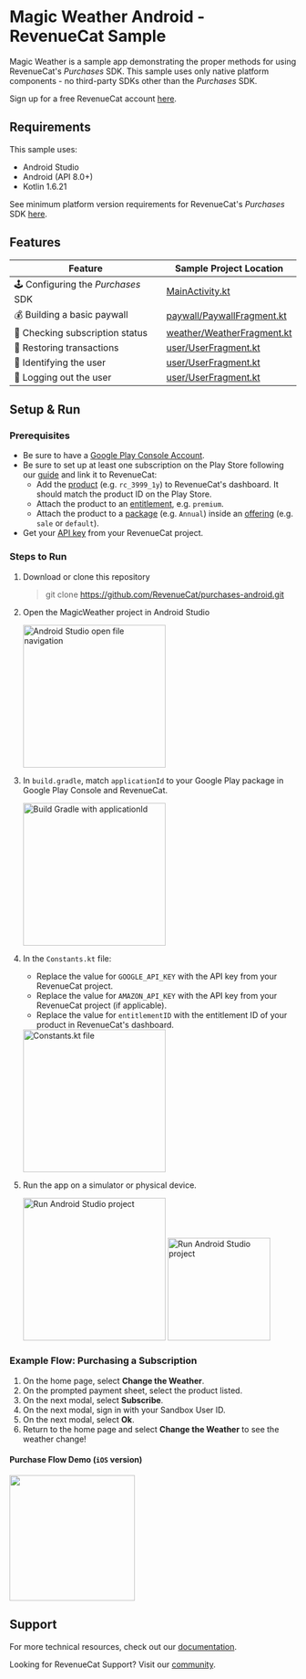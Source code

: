 # Magic Weather Android - RevenueCat Sample

Magic Weather is a sample app demonstrating the proper methods for using RevenueCat's *Purchases* SDK. This sample uses only native platform components - no third-party SDKs other than the *Purchases* SDK.

Sign up for a free RevenueCat account [here](https://www.revenuecat.com).

## Requirements

This sample uses:

- Android Studio
- Android (API 8.0+)
- Kotlin 1.6.21

See minimum platform version requirements for RevenueCat's *Purchases* SDK [here](https://github.com/RevenueCat/purchases-android/blob/main/examples/MagicWeather/build.gradle).

## Features

| Feature                          | Sample Project Location                   |
| -------------------------------- | ----------------------------------------- |
| 🕹 Configuring the *Purchases* SDK  | [MainActivity.kt](app/src/main/java/com/revenuecat/sample/MainActivity.kt) |
| 💰 Building a basic paywall         | [paywall/PaywallFragment.kt](app/src/main/java/com/revenuecat/sample/ui/paywall/PaywallFragment.kt) |
| 🔐 Checking subscription status     | [weather/WeatherFragment.kt](app/src/main/java/com/revenuecat/sample/ui/weather/WeatherFragment.kt#L69) |
| 🤑 Restoring transactions           | [user/UserFragment.kt](app/src/main/java/com/revenuecat/sample/ui/user/UserFragment.kt#L81) |
| 👥 Identifying the user             | [user/UserFragment.kt](app/src/main/java/com/revenuecat/sample/ui/user/UserFragment.kt#L97) |
| 🚪 Logging out the user             | [user/UserFragment.kt](app/src/main/java/com/revenuecat/sample/ui/user/UserFragment.kt#L97) |

## Setup & Run

### Prerequisites
- Be sure to have a [Google Play Console Account](https://play.google.com/console/developers).
- Be sure to set up at least one subscription on the Play Store following our [guide](https://docs.revenuecat.com/docs/google-play-store) and link it to RevenueCat:
    - Add the [product](https://docs.revenuecat.com/docs/entitlements#products) (e.g. `rc_3999_1y`) to RevenueCat's dashboard. It should match the product ID on the Play Store.
    - Attach the product to an [entitlement](https://docs.revenuecat.com/docs/entitlements#creating-an-entitlement), e.g. `premium`.
    - Attach the product to a [package](https://docs.revenuecat.com/docs/entitlements#adding-packages) (e.g. `Annual`) inside an [offering](https://docs.revenuecat.com/docs/entitlements#creating-an-offering) (e.g. `sale` or `default`).
- Get your [API key](https://docs.revenuecat.com/docs/authentication#obtaining-api-keys) from your RevenueCat project.

### Steps to Run
1. Download or clone this repository
    >git clone https://github.com/RevenueCat/purchases-android.git

2. Open the MagicWeather project in Android Studio

    <img src="https://i.imgur.com/dDSod4g.png" alt="Android Studio open file navigation" width="250px" />

3. In `build.gradle`, match `applicationId` to your Google Play package in Google Play Console and RevenueCat.
    
    <img src="https://i.imgur.com/1iI5MaA.png" alt="Build Gradle with applicationId" width="250px" />

4. In the `Constants.kt` file: 
    - Replace the value for `GOOGLE_API_KEY` with the API key from your RevenueCat project.
    - Replace the value for `AMAZON_API_KEY` with the API key from your RevenueCat project (if applicable).
    - Replace the value for `entitlementID` with the entitlement ID of your product in RevenueCat's dashboard.

    <img src="https://i.imgur.com/LXsH3tL.png" alt="Constants.kt file" width="250px" />

5. Run the app on a simulator or physical device.

    <img src="https://i.imgur.com/GlazHU5.png" alt="Run Android Studio project" width="250px" />
    <img src="https://i.imgur.com/lGQYmKK.png" alt="Run Android Studio project" width="180px" />


### Example Flow: Purchasing a Subscription

1. On the home page, select **Change the Weather**.
2. On the prompted payment sheet, select the product listed.
3. On the next modal, select **Subscribe**.
4. On the next modal, sign in with your Sandbox User ID.
5. On the next modal, select **Ok**.
6. Return to the home page and select **Change the Weather** to see the weather change!

#### Purchase Flow Demo (`iOS` version)
<img src="https://i.imgur.com/SSbRLhr.gif" width="220px" />

## Support

For more technical resources, check out our [documentation](https://docs.revenuecat.com).

Looking for RevenueCat Support? Visit our [community](https://community.revenuecat.com/).